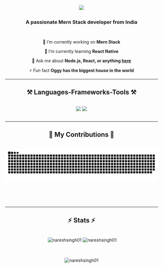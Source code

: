 
<h1 align="center">
    <img src="https://readme-typing-svg.herokuapp.com/?font=Righteous&size=35&center=true&vCenter=true&width=500&height=70&duration=4000&lines=Hi+There!+👋;+I'm+Naresh+Chauhan!;" />
</h1>

<h3 align="center">A passionate Mern Stack developer from India</h3>

<br/>

<div align="center">
 
 🔭 I’m currently working on **Mern Stack**
 
 🌱 I’m currently learning **React Native**

💬 Ask me about **Node.js, React, or anything [here](https://github.com/NareshSingh01)**

⚡ Fun fact **Oggy has the biggest house in the world**

 </div>

 <hr/>

 
 
<h2 align="center">⚒️ Languages-Frameworks-Tools ⚒️</h2>
<br/>
<div align="center">
    <img src="https://skillicons.dev/icons?i=react,bootstrap,mui,html,css,vscode,github,figma,tailwind,git,r" />
    <img src="https://skillicons.dev/icons?i=nodejs,python,javascript,typescript,express,firebase,mongodb,c,java,nextjs,mysql,flask" /><br>
</div>

<br/>
<hr/>

<div align="center">
  <h2>🐍 My Contributions 🐍</h2>
  <br>
  <img alt="snake eating my contributions" src="https://raw.githubusercontent.com/salesp07/salesp07/output/github-contribution-grid-snake.svg" />
  
  <br/><br/><br/>
</div>

<hr/>

<h2 align="center">⚡ Stats ⚡</h2>
<br>
<div align=center>

<span>
    &nbsp;<img align="center" src="https://github-readme-stats.vercel.app/api?username=nareshsingh01&show_icons=true&locale=en" alt="nareshsingh01" />
</span>
<span>
    <img align="center" src="https://github-readme-streak-stats.herokuapp.com/?user=nareshsingh01&" alt="nareshsingh01" />
</span>
<br/><br/><br/>
<p>
    <img align="center" src="https://github-readme-stats.vercel.app/api/top-langs?username=nareshsingh01&show_icons=true&locale=en&layout=compact" alt="nareshsingh01" />
</p>
</div>

<br/><br/>

